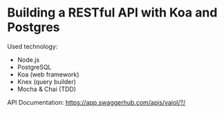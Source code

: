 # Building a RESTful API with Koa and Postgres

Used technology:
- Node.js
- PostgreSQL
- Koa (web framework)
- Knex (query builder)
- Mocha & Chai (TDD)

API Documentation:
https://app.swaggerhub.com/apis/vaiol/?/


